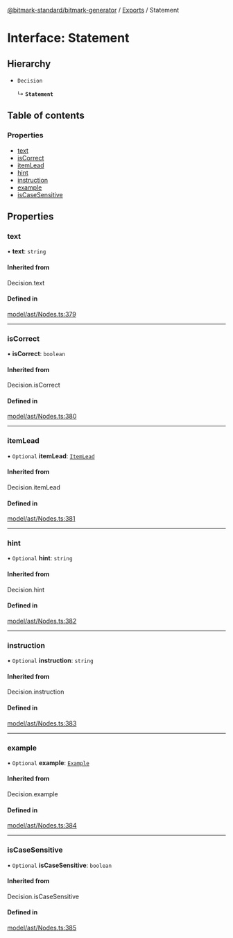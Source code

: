 [@bitmark-standard/bitmark-generator](../API.md) / [Exports](../modules.md) / Statement

# Interface: Statement

## Hierarchy

- `Decision`

  ↳ **`Statement`**

## Table of contents

### Properties

- [text](Statement.md#text)
- [isCorrect](Statement.md#isCorrect)
- [itemLead](Statement.md#itemLead)
- [hint](Statement.md#hint)
- [instruction](Statement.md#instruction)
- [example](Statement.md#example)
- [isCaseSensitive](Statement.md#isCaseSensitive)

## Properties

### text

• **text**: `string`

#### Inherited from

Decision.text

#### Defined in

[model/ast/Nodes.ts:379](https://github.com/getMoreBrain/bitmark-generator/blob/de39d9c/src/model/ast/Nodes.ts#L379)

___

### isCorrect

• **isCorrect**: `boolean`

#### Inherited from

Decision.isCorrect

#### Defined in

[model/ast/Nodes.ts:380](https://github.com/getMoreBrain/bitmark-generator/blob/de39d9c/src/model/ast/Nodes.ts#L380)

___

### itemLead

• `Optional` **itemLead**: [`ItemLead`](ItemLead.md)

#### Inherited from

Decision.itemLead

#### Defined in

[model/ast/Nodes.ts:381](https://github.com/getMoreBrain/bitmark-generator/blob/de39d9c/src/model/ast/Nodes.ts#L381)

___

### hint

• `Optional` **hint**: `string`

#### Inherited from

Decision.hint

#### Defined in

[model/ast/Nodes.ts:382](https://github.com/getMoreBrain/bitmark-generator/blob/de39d9c/src/model/ast/Nodes.ts#L382)

___

### instruction

• `Optional` **instruction**: `string`

#### Inherited from

Decision.instruction

#### Defined in

[model/ast/Nodes.ts:383](https://github.com/getMoreBrain/bitmark-generator/blob/de39d9c/src/model/ast/Nodes.ts#L383)

___

### example

• `Optional` **example**: [`Example`](../modules.md#Example)

#### Inherited from

Decision.example

#### Defined in

[model/ast/Nodes.ts:384](https://github.com/getMoreBrain/bitmark-generator/blob/de39d9c/src/model/ast/Nodes.ts#L384)

___

### isCaseSensitive

• `Optional` **isCaseSensitive**: `boolean`

#### Inherited from

Decision.isCaseSensitive

#### Defined in

[model/ast/Nodes.ts:385](https://github.com/getMoreBrain/bitmark-generator/blob/de39d9c/src/model/ast/Nodes.ts#L385)
